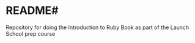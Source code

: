  # README#

Repository for doing the Introduction to Ruby
Book as part of the  Launch School prep course
